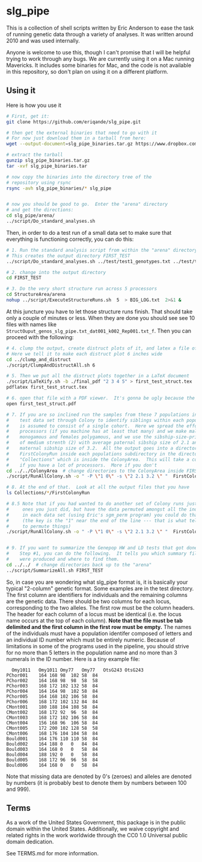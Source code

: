 # slg_pipe

This is a collection of shell scripts written by Eric Anderson to ease the task of running genetic data through a variety of analyses.  It was written around 2010 and was used internally.

Anyone is welcome to use this, though I can't promise that I will be helpful trying to work through any bugs.  We are currently using it on a Mac running Mavericks.  It includes some binaries for Mac, and the code is not available in this repository, so don't plan on using it on a different platform.


## Using it
Here is how you use it


```sh
# First, get it:
git clone https://github.com/eriqande/slg_pipe.git

# then get the external binaries that need to go with it
# For now just download them in a tarball from here:
wget --output-document=slg_pipe_binaries.tar.gz https://www.dropbox.com/s/xf9gjqdrvosdj8k/slg_pipe_binaries-2016-04-21.tar.gz?dl=1

# extract the tarball
gunzip slg_pipe_binaries.tar.gz 
tar -xvf slg_pipe_binaries.tar 

# now copy the binaries into the directory tree of the 
# repository using rsync
rsync -avh slg_pipe_binaries/* slg_pipe


# now you should be good to go.  Enter the "arena" directory
# and get the directions:
cd slg_pipe/arena/
../script/Do_standard_analyses.sh
```

Then, in order to do a test run of a small data set to make sure that everything is functioning correctly,
you can do this:
```sh
# 1. Run the standard analysis script from within the "arena" directory
# This creates the output directory FIRST_TEST
../script/Do_standard_analyses.sh ../test/test1_genotypes.txt ../test/test1_all_pops.txt ../test/test1_all_loci.txt FIRST_TEST ../settings/QuickRunsTestSettings.sh 

# 2. change into the output directory
cd FIRST_TEST

# 3. Do the very short structure run across 5 processors
cd StructureArea/arena
nohup ../script/ExecuteStructureRuns.sh  5  > BIG_LOG.txt  2>&1 &
```
At this juncture you have to let those structure runs finish.  That should take only
a couple of minutes or less.  When they are done you should see see 10 files with names
like `StructOuput_genos_slg_pipe.txt_dat001_k002_Rep001.txt_f`.  Then you can proceed
with the following:
```sh
# 4. clump the output, create distruct plots of it, and latex a file of results
# Here we tell it to make each distruct plot 6 inches wide
cd ../clump_and_distruct
./script/ClumpAndDistructAll.sh 6

# 5. Then we put all the distruct plots together in a LaTeX document
./script/LaTeXify.sh -b ./final_pdf "2 3 4 5" > first_test_struct.tex
pdflatex first_test_struct.tex 

# 6. open that file with a PDF viewer.  It's gonna be ugly because the runs were super short
open first_test_struct.pdf

# 7. If you are so inclined run the samples from these 7 populations in the
#    test data set through Colony to identify siblings within each population sample which
#    is assumed to consist of a single cohort.  Here we spread the effort across 7 
#    processors (if you machine has at least that many) and we make males 
#    monogamous and females polygamous, and we use the sibship-size-prior (-s)
#    of medium strenth (2) with average paternal sibship size of 2.1 and average
#    maternal sibship size of 3.2.  All the output goes into a directory named
#    FirstColonyRun inside each populations subdirectory in the directory called
#    "Collections" which is inside the ColonyArea.  This will take a couple of minutes
#    if you have a lot of processors.  More if you don't
cd ../../ColonyArea  # change directories to the ColonyArea inside FIRST_TEST
./script/RunAllColony.sh -o " -P \"1 0\" -s \"2 2.1 3.2 \" "  FirstColonyRun  0 7 

# 8. At the end of that.  Look at all the output files that you have
ls Collections/*/FirstColonyRun

# 8.5 Note that if you had wanted to do another set of Colony runs just like those
#     ones you just did, but have the data permuted amongst all the individuals
#     in each data set (using Eric's sgm_perm program) you could do that like this:
#     (the key is the "1" near the end of the line --- that is what tell the script
#     to permute things)
./script/RunAllColony.sh -o " -P \"1 0\" -s \"2 2.1 3.2 \" "  FirstColonyRun_Permed  1 7 


# 9. If you want to summarize the Genepop HW and LD tests that got done in 
#    Step #1, you can do the following.  It tells you which summary files
#    were produced and where to find them.
cd ../../  # change directories back up to the "arena"
../script/SummarizeAll.sh FIRST_TEST 
```

So, in case you are wondering what slg_pipe format is, it is basically your typical "2-column" genetic format.  Some examples are in the test directory.   The first column are identifiers for individuals and the remaining columns are the genetic data.  There should be two columns for each locus, corresponding to the two alleles.  The first row must be the column headers.  The header for each column of a locus must be identical (i.e. the locus name occurs at the top of each column). **Note that the file must be tab delimited and the first column in the first row must be empty.** The names of the individuals must have a population identifer composed of letters and an individual ID number which must be entirely numeric.  Because of limitations in some of the programs used in the pipeline, you should strive for no more than 5 letters in the population name and no more than 3 numerals in the ID number.  Here is a tiny example file:
```
  Omy1011	Omy1011	Omy77	Omy77	OtsG243	OtsG243
PChor001	164	168	98	102	58	84
PChor002	164	168	98	98	58	58
PChor003	168	172	102	132	58	84
PChor004	164	164	98	102	58	84
PChor005	164	168	102	106	58	84
PChor006	168	172	102	132	84	84
CMont001	180	188	104	108	58	84
CMont002	168	172	92	96	58	84
CMont003	168	172	102	106	58	84
CMont004	156	168	96	106	58	84
CMont005	172	200	102	128	58	58
CMont006	168	176	104	104	58	84
Bould001	164	176	110	110	58	84
Bould002	164	188	0	0	84	84
Bould003	164	168	0	0	58	84
Bould004	188	192	0	0	58	84
Bould005	168	172	96	96	58	84
Bould006	164	168	0	0	58	84
```

Note that missing data are denoted by 0's (zeroes) and alleles are denoted by numbers (it is probably best to denote them by numbers between 100 and 999).


## Terms 

As a work of the United States Government, this package is in the
public domain within the United States. Additionally, we waive
copyright and related rights in the work worldwide through the CC0 1.0
Universal public domain dedication.

See TERMS.md for more information.

